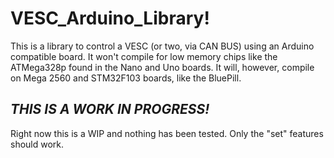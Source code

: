 # VESC_Arduino_Library!

This is a library to control a VESC (or two, via CAN BUS) using an Arduino compatible board. It won't compile for low memory chips like the ATMega328p found in the Nano and Uno boards. It will, however, compile on Mega 2560 and STM32F103 boards, like the BluePill.

## *THIS IS A WORK IN PROGRESS!*

Right now this is a WIP and nothing has been tested. Only the "set" features should work.